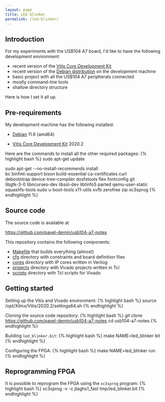 ```yaml
---
layout: page
title: LED blinker
permalink: /led-blinker/
---
```


Introduction
-----

For my experiments with the USB104 A7 board, I'd like to have the following development environment:

 - recent version of the [Vitis Core Development Kit](https://www.xilinx.com/products/design-tools/vitis.html)
 - recent version of the [Debian distribution](https://www.debian.org/releases/bullseye) on the development machine
 - basic project with all the USB104 A7 peripherals connected
 - mostly command-line tools
 - shallow directory structure

Here is how I set it all up.

Pre-requirements
-----

My development machine has the following installed:

 - [Debian](https://www.debian.org/releases/bullseye) 11.6 (amd64)

 - [Vitis Core Development Kit](https://www.xilinx.com/products/design-tools/vitis.html) 2020.2

Here are the commands to install all the other required packages:
{% highlight bash %}
sudo apt-get update

sudo apt-get --no-install-recommends install \
  bc binfmt-support bison build-essential ca-certificates curl \
  debootstrap device-tree-compiler dosfstools flex fontconfig git \
  libgtk-3-0 libncurses-dev libssl-dev libtinfo5 parted qemu-user-static \
  squashfs-tools sudo u-boot-tools x11-utils xvfb zerofree zip xc3sprog
{% endhighlight %}

Source code
-----

The source code is available at

<https://github.com/pavel-demin/usb104-a7-notes>

This repository contains the following components:

 - [Makefile](https://github.com/pavel-demin/usb104-a7-notes/blob/master/Makefile) that builds everything (almost)
 - [cfg](https://github.com/pavel-demin/usb104-a7-notes/tree/master/cfg) directory with constraints and board definition files
 - [cores](https://github.com/pavel-demin/usb104-a7-notes/tree/master/cores) directory with IP cores written in Verilog
 - [projects](https://github.com/pavel-demin/usb104-a7-notes/tree/master/projects) directory with Vivado projects written in Tcl
 - [scripts](https://github.com/pavel-demin/usb104-a7-notes/tree/master/scripts) directory with Tcl scripts for Vivado

Getting started
-----

Setting up the Vitis and Vivado environment:
{% highlight bash %}
source /opt/Xilinx/Vitis/2020.2/settings64.sh
{% endhighlight %}

Cloning the source code repository:
{% highlight bash %}
git clone https://github.com/pavel-demin/usb104-a7-notes
cd usb104-a7-notes
{% endhighlight %}

Building `led_blinker.bit`:
{% highlight bash %}
make NAME=led_blinker bit
{% endhighlight %}

Configuring the FPGA:
{% highlight bash %}
make NAME=led_blinker run
{% endhighlight %}

Reprogramming FPGA
-----

It is possible to reprogram the FPGA using the `xc3sprog` program:
{% highlight bash %}
xc3sprog -v -c jtaghs1_fast tmp/led_blinker.bit
{% endhighlight %}
